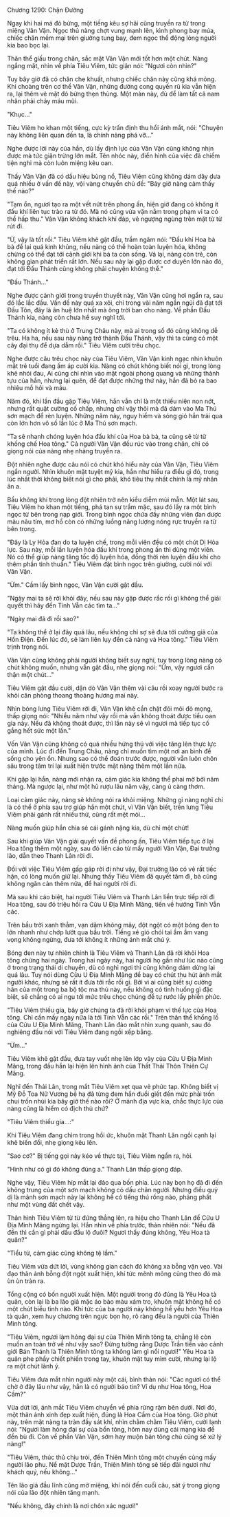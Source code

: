 




Chương 1290: Chặn Đường


Ngay khi hai má đỏ bừng, một tiếng kêu sợ hãi cũng truyền ra từ trong miệng Vân Vận. Ngọc thủ nàng chợt vung mạnh lên, kình phong bay múa, chiếc chăn mềm mại trên giường tung bay, đem ngọc thể động lòng người kia bao bọc lại.

Thân thể giấu trong chăn, sắc mặt Vân Vận mới tốt hơn một chút. Nàng ngẩng mặt, nhìn về phía Tiêu Viêm, tức giận nói: "Ngươi còn nhìn?"

Tuy bây giờ đã có chăn che khuất, nhưng chiếc chăn này cũng khá mỏng. Khi choàng trên cơ thể Vân Vận, những đường cong quyến rũ kia vẫn hiện ra, lại thêm vẻ mặt đỏ bừng thẹn thùng. Một màn này, đủ để làm tất cả nam nhân phải chảy máu mũi.

"Khục…"

Tiêu Viêm ho khan một tiếng, cực kỳ trấn định thu hồi ánh mắt, nói: "Chuyện này không liên quan đến ta, là chính nàng phá vỡ…"

Nghe được lời này của hắn, dù lấy định lực của Vân Vận cũng không nhịn được mà tức giận trừng lớn mắt. Tên nhóc này, điển hình của việc đã chiếm tiện nghi mà còn luôn miệng kêu oan.

Thấy Vân Vận đã có dấu hiệu bùng nổ, Tiêu Viêm cũng không dám dây dưa quá nhiều ở vấn đề này, vội vàng chuyển chủ đề: "Bây giờ nàng cảm thấy thế nào?"

"Tạm ổn, ngươi tạo ra một vết nứt trên phong ấn, hiện giờ đang có không ít đấu khí liên tục trào ra từ đó. Mà nó cũng vừa vặn nằm trong phạm vi ta có thể hấp thu." Vân Vận không khách khí đáp, vẻ ngượng ngùng trên mặt từ từ rút đi.

"Ừ, vậy là tốt rồi." Tiêu Viêm khẽ gật đầu, trầm ngâm nói: "Đấu khí Hoa bà bà để lại quá kinh khủng, nếu nàng có thể hoàn toàn luyện hóa, không chừng có thể đạt tới cảnh giới khi bà ta còn sống. Vả lại, nàng còn trẻ, còn không gian phát triển rất lớn. Nếu sau này lại gặp được cơ duyên lớn nào đó, đạt tới Đấu Thánh cũng không phải chuyện không thể."

"Đấu Thánh…"

Nghe được cảnh giới trong truyền thuyết này, Vân Vận cũng hơi ngẩn ra, sau đó lắc lắc đầu. Vấn đề này quá xa xôi, chỉ trong vài năm ngắn ngủi đã đạt tới Đấu Tôn, đây là ân huệ lớn nhất mà ông trời ban cho nàng. Về phần Đấu Thánh kia, nàng còn chưa hề suy nghĩ tới.

"Ta có không ít kẻ thù ở Trung Châu này, mà ai trong số đó cũng không dễ trêu. Ha ha, nếu sau này nàng trở thành Đấu Thánh, vậy thì ta cũng có một cây đại thụ để dựa dẫm rồi." Tiêu Viêm cười trêu chọc.

Nghe được câu trêu chọc này của Tiêu Viêm, Vân Vận kinh ngạc nhìn khuôn mặt trẻ tuổi đang ấm áp cười kia. Nàng có chút không biết nói gì, trong lòng khẽ nhói đau, Ai cũng chỉ nhìn vào mặt ngoài phong quang và những thành tựu của hắn, nhưng lại quên, để đạt được những thứ này, hắn đã bỏ ra bao nhiêu mồ hôi và máu.

Năm đó, khi lần đầu gặp Tiêu Viêm, hắn vẫn chỉ là một thiếu niên non nớt, nhưng rất quật cường cố chấp, nhưng chỉ vậy thôi mà đã dám vào Ma Thú sơn mạch để rèn luyện. Những năm này, nguy hiểm và sóng gió hắn trải qua còn lớn hơn vô số lần lúc ở Ma Thú sơn mạch.

"Ta sẽ nhanh chóng luyện hóa đấu khí của Hoa bà bà, ta cũng sẽ từ từ khống chế Hoa tông." Cả người Vân Vận đều rúc vào trong chăn, chỉ có giọng nói của nàng nhẹ nhàng truyền ra.

Đột nhiên nghe được câu nói có chút khó hiểu này của Vân Vận, Tiêu Viêm ngẩn người. Nhìn khuôn mặt tuyệt mỹ kia, hắn như hiểu ra điều gì đó, trong lúc nhất thời không biết nói gì cho phải, khó tiêu thụ nhất chính là mỹ nhân ân a.

Bầu không khí trong lòng đột nhiên trở nên kiều diễm mùi mẫn. Một lát sau, Tiêu Viêm ho khan một tiếng, phá tan sự trầm mặc, sau đó lấy ra một bình ngọc từ bên trong nạp giới. Trong bình ngọc chứa đầy những viên đan dược màu nâu tím, mơ hồ còn có những luồng năng lượng nóng rực truyền ra từ bên trong.

"Đây là Ly Hỏa đan do ta luyện chế, trong mỗi viên đều có một chút Dị Hỏa lực. Sau này, mỗi lần luyện hóa đấu khí trong phong ấn thì dùng một viên. Nó có thể giúp nàng tăng tốc độ luyện hóa, đồng thời rèn luyện đấu khí cho thêm phần tinh thuần." Tiêu Viêm đặt bình ngọc trên giường, cười nói với Vân Vận.

"Ừm." Cầm lấy bình ngọc, Vân Vận cười gật đầu.

"Ngày mai ta sẽ rời khỏi đây, nếu sau này gặp được rắc rối gì không thể giải quyết thì hãy đến Tinh Vẫn các tìm ta…"

"Ngày mai đã đi rồi sao?"

"Ta không thể ở lại đây quá lâu, nếu không chỉ sợ sẽ đưa tới cường giả của Hồn Điện. Đến lúc đó, sẽ làm liên lụy đến cả nàng và Hoa tông." Tiêu Viêm trịnh trọng nói.

Vân Vận cũng không phải người không biết suy nghĩ, tuy trong lòng nàng có chút không muốn, nhưng vẫn gật đầu, nhẹ giọng nói: "Ừm, vậy ngươi cẩn thận một chút…"

Tiêu Viêm gật đầu cười, dặn dò Vân Vận thêm vài câu rồi xoay người bước ra khỏi căn phòng thoang thoảng hương mai này.

Nhìn bóng lưng Tiêu Viêm rời đi, Vân Vận khẽ cắn chặt đôi môi đỏ mọng, thấp giọng nói: "Nhiều năm như vậy rồi mà vẫn không thoát được tiểu oan gia này. Nếu đã không thoát được, thì lần này sẽ vì ngươi mà tiếp tục cố gắng hết sức một lần."

Vốn Vân Vận cũng không có quá nhiều hứng thú với việc tăng lên thực lực của mình. Lúc đi đến Trung Châu, nàng chỉ muốn tìm một nơi an bình để sống cho yên ổn. Nhưng sao có thể đoán trước được, người vẫn luôn chôn sâu trong tâm trí lại xuất hiện trước mặt nàng thêm một lần nữa.

Khi gặp lại hắn, nàng mới nhận ra, cảm giác kia không thể phai mờ bởi năm tháng. Mà ngược lại, như một hũ rượu lâu năm vậy, càng ủ càng thơm.

Loại cảm giác này, nàng sẽ không nói ra khỏi miệng. Những gì nàng nghĩ chỉ là có thể ở phía sau trợ giúp hắn một chút, vì Vân Vận biết, trên lưng Tiêu Viêm phải gánh rất nhiều thứ, cũng rất mệt mỏi…

Nàng muốn giúp hắn chia sẻ cái gánh nặng kia, dù chỉ một chút!

Sau khi giúp Vân Vận giải quyết vấn đề phong ấn, Tiêu Viêm tiếp tục ở lại Hoa tông thêm một ngày, sau đó liền cáo từ mấy người Vân Vận, Đại trưởng lão, dẫn theo Thanh Lân rời đi.

Đối với việc Tiêu Viêm gấp gáp rời đi như vậy, Đại trưởng lão có vẻ rất tiếc hận, có lòng muốn giữ lại. Nhưng thấy Tiêu Viêm đã quyết tâm đi, bà cũng không ngăn cản thêm nữa, để hai người rời đi.

Mà sau khi cáo biệt, hai người Tiêu Viêm và Thanh Lân liền trực tiếp rời đi Hoa tông, sau đó triệu hồi ra Cửu U Địa Minh Mãng, tiến về hướng Tinh Vẫn các.

Trên bầu trời xanh thẳm, vạn dặm không mây, đột ngột có một bóng đen to lớn nhanh như chớp lướt qua bầu trời. Tiếng xé gió chói tai ầm ầm vang vọng không ngừng, đưa tới không ít những ánh mắt chú ý.

Bóng đen này tự nhiên chính là Tiêu Viêm và Thanh Lân đã rời khỏi Hoa tông chừng hai ngày. Trong hai ngày này, hai người họ gần như lúc nào cũng ở trong trạng thái di chuyển, dù có nghỉ ngơi thì cũng không dám dừng lại quá lâu. Tuy nói dùng Cửu U Địa Minh Mãng để bay có chút thu hút ánh mắt người khác, nhưng sẽ rất ít đưa tới rắc rối gì. Bởi vì ai cũng biết sự cường hãn của một trong ba bộ tộc ma thú này, nếu không có tình huống gì đặc biệt, sẽ chẳng có ai ngu tới mức trêu chọc chúng để tự rước lấy phiền phức.

"Tiêu Viêm thiếu gia, bây giờ chúng ta đã rời khỏi phạm vi thế lực của Hoa tông. Chỉ cần mấy ngày nữa là tới Tinh Vẫn các rồi." Trên thân thể khổng lồ của Cửu U Địa Minh Mãng, Thanh Lân đảo mắt nhìn xung quanh, sau đó nghiêng đầu nói với Tiêu Viêm đang ngồi xếp bằng.

"Ừm…"

Tiêu Viêm khẽ gật đầu, đưa tay vuốt nhẹ lên lớp vảy của Cửu U Địa Minh Mãng, trong đầu hắn lại hiện lên hình ảnh của Thất Thải Thôn Thiên Cự Mãng.

Nghĩ đến Thải Lân, trong mắt Tiêu Viêm xẹt qua vẻ phức tạp. Không biết vị Mỹ Đỗ Toa Nữ Vương bệ hạ đã từng đem hắn đuổi giết đến mức phải trốn chui trốn nhủi kia bây giờ thế nào rồi? Ở mảnh địa vực kia, chắc thực lực của nàng cũng là hiếm có địch thủ chứ?

"Tiêu Viêm thiếu gia…:"

Khi Tiêu Viêm đang chìm trong hồi ức, khuôn mặt Thanh Lân ngồi cạnh lại khẽ biến đổi, nhẹ giọng kêu lên.

"Sao cơ?" Bị tiếng gọi này kéo về thực tại, Tiêu Viêm ngẩn ra, hỏi.

"Hình như có gì đó không đúng a." Thanh Lân thấp giọng đáp.

Nghe vậy, Tiêu Viêm híp mắt lại đảo qua bốn phía. Lúc này bọn họ đã đi đến không trung của một sơn mạch không có dấu chân người. Nhưng điều quỷ dị là mảnh sơn mạch này lại không hề có tiếng thú rống nào, phảng phất như một vùng đất chết vậy.

Thân hình Tiêu Viêm từ từ đứng thẳng lên, ra hiệu cho Thanh Lân để Cửu U Địa Minh Mãng ngừng lại. Hắn nhìn về phía trước, thản nhiên nói: "Nếu đã đến thì cần gì phải dấu đầu lộ đuôi? Ngươi thấy đúng không, Yêu Hoa tà quân?"

"Tiểu tử, cảm giác cũng không tệ lắm."

Tiêu Viêm vừa dứt lời, vùng không gian cách đó không xa bỗng vặn vẹo. Vài đạo thân ảnh bỗng đột ngột xuất hiện, khí tức mênh mông cũng theo đó mà ùn ùn tràn ra.

Tổng cộng có bốn người xuất hiện. Một người trong đó đúng là Yêu Hoa tà quân, còn lại là ba lão giả mặc áo bào màu xám tro, khuôn mặt không hề có một chút biểu tình nào. Khí tức của ba người này không hề yếu hơn Yêu Hoa tà quân, xem huy chương trên ngực bọn họ, rõ ràng đều là người của Thiên Minh tông.

"Tiêu Viêm, ngươi làm hỏng đại sự của Thiên Minh tông ta, chẳng lẽ còn muốn an toàn trở về như vậy sao? Đừng tưởng rằng Dược Trần tiến vào cảnh giới Bán Thánh là Thiên Minh tông ta không làm gì nổi ngươi!" Yêu Hoa tà quân phe phẩy chiết phiến trong tay, khuôn mặt tuy mỉm cười, nhưng lại lộ ra một chút lãnh ý.

Tiêu Viêm đưa mắt nhìn người này một cái, bình thản nói: "Các ngươi có thể chờ ở đây lâu như vậy, hẳn là có người báo tin? Ví dụ như Hoa tông, Hoa Cầm?"

Vừa dứt lời, ánh mắt Tiêu Viêm chuyển về phía rừng rậm bên dưới. Nơi đó, một thân ảnh xinh đẹp xuất hiện, đúng là Hoa Cầm của Hoa tông. Giờ phút này, trên mặt nàng ta tràn đầy sát khí, nhìn chằm chằm Tiêu Viêm, cười lạnh nói: "Ngươi làm hỏng đại sự của bổn tông, hôm nay dùng cái mạng kia để đền bù đi. Còn về phần Vân Vận, sớm hay muộn bản tông chủ cũng sẽ xử lý nàng!"

"Tiêu Viêm, thúc thủ chịu trói, đến Thiên Minh tông một chuyến cùng mấy người lão phu. Nể mặt Dược Trần, Thiên Minh tông sẽ tiếp đãi ngươi như khách quý, nếu không…"

Tên lão giả đầu lĩnh cũng mở miệng, khí nói đến cuối câu, sát ý trong giọng nói của lão đột nhiên tăng mạnh.

"Nếu không, đây chính là nơi chôn xác ngươi!"




